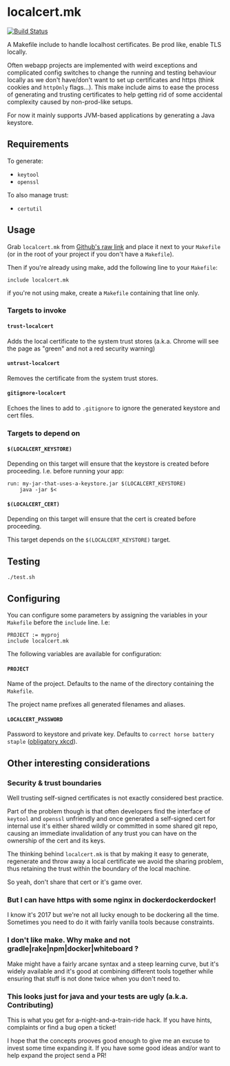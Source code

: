 # localcert.mk

[![Build Status](https://travis-ci.org/caligin/localcert.mk.svg?branch=master)](https://travis-ci.org/caligin/localcert.mk)

A Makefile include to handle localhost certificates. Be prod like, enable TLS locally.

Often webapp projects are implemented with weird exceptions and complicated config switches to change the running and testing behaviour locally as we don't have/don't want to set up certificates and https (think cookies and `httpOnly` flags...). This make include aims to ease the process of generating and trusting certificates to help getting rid of some accidental complexity caused by non-prod-like setups.

For now it mainly supports JVM-based applications by generating a Java keystore.

## Requirements

To generate:
- `keytool`
- `openssl`

To also manage trust:
- `certutil`

## Usage

Grab `localcert.mk` from [Github's raw link](https://raw.githubusercontent.com/caligin/localcert.mk/master/localcert.mk) and place it next to your `Makefile` (or in the root of your project if you don't have a `Makefile`).

Then if you're already using make, add the following line to your `Makefile`:
```
include localcert.mk
```
if you're not using make, create a `Makefile` containing that line only.

### Targets to invoke

#### `trust-localcert`

Adds the local certificate to the system trust stores (a.k.a. Chrome will see the page as "green" and not a red security warning)

#### `untrust-localcert`

Removes the certificate from the system trust stores.

#### `gitignore-localcert`

Echoes the lines to add to `.gitignore` to ignore the generated keystore and cert files.

### Targets to depend on

#### `$(LOCALCERT_KEYSTORE)`

Depending on this target will ensure that the keystore is created before proceeding. I.e. before running your app:

```
run: my-jar-that-uses-a-keystore.jar $(LOCALCERT_KEYSTORE)
	java -jar $<
```

#### `$(LOCALCERT_CERT)`

Depending on this target will ensure that the cert is created before proceeding.

This target depends on the `$(LOCALCERT_KEYSTORE)` target.

## Testing

`./test.sh`

## Configuring

You can configure some parameters by assigning the variables in your `Makefile` before the `include` line. I.e:

```
PROJECT := myproj
include localcert.mk
```

The following variables are available for configuration:

#### `PROJECT`

Name of the project. Defaults to the name of the directory containing the `Makefile`.

The project name prefixes all generated filenames and aliases.

#### `LOCALCERT_PASSWORD`

Password to keystore and private key. Defaults to `correct horse battery staple` ([obligatory xkcd](https://xkcd.com/936/)).

## Other interesting considerations

### Security & trust boundaries

Well trusting self-signed certificates is not exactly considered best practice.

Part of the problem though is that often developers find the interface of `keytool` and `openssl` unfriendly and once generated a self-signed cert for internal use it's either shared wildly or committed in some shared git repo, causing an immediate invalidation of any trust you can have on the ownership of the cert and its keys.

The thinking behind `localcert.mk` is that by making it easy to generate, regenerate and throw away a local certificate we avoid the sharing problem, thus retaining the trust within the boundary of the local machine.

So yeah, don't share that cert or it's game over.

### But I can have https with some nginx in dockerdockerdocker!

I know it's 2017 but we're not all lucky enough to be dockering all the time. Sometimes you need to do it with fairly vanilla tools because constraints.

### I don't like make. Why make and not gradle|rake|npm|docker|whiteboard ?

Make might have a fairly arcane syntax and a steep learning curve, but it's widely available and it's good at combining different tools together while ensuring that stuff is not done twice when you don't need to.

### This looks just for java and your tests are ugly (a.k.a. Contributing)

This is what you get for a-night-and-a-train-ride hack. If you have hints, complaints or find a bug open a ticket!

I hope that the concepts prooves good enough to give me an excuse to invest some time expanding it. If you have some good ideas and/or want to help expand the project send a PR!

